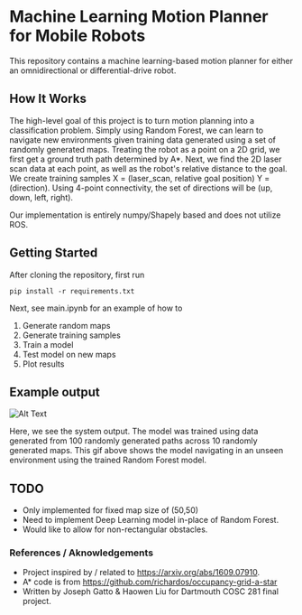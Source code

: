 # Machine Learning Motion Planner for Mobile Robots

This repository contains a machine learning-based motion planner for either an omnidirectional or differential-drive robot. 

## How It Works 

The high-level goal of this project is to turn motion planning into a classification problem. Simply using Random Forest, we can learn to navigate new environments given training data generated using a set of randomly generated maps. Treating the robot as a point on a 2D grid, we first get a ground truth path determined by A*. Next, we find the 2D laser scan data at each point, as well as the robot's relative distance to the goal. We create training samples X = (laser_scan, relative goal position) Y = (direction). Using 4-point connectivity, the set of directions will be (up, down, left, right). 

Our implementation is entirely numpy/Shapely based and does not utilize ROS. 

## Getting Started 

After cloning the repository, first run 

```
pip install -r requirements.txt
```

Next, see main.ipynb for an example of how to 

1) Generate random maps
2) Generate training samples
3) Train a model
4) Test model on new maps 
5) Plot results

## Example output

![Alt Text](https://github.com/JosephGatto/ML_Motion_Planner/blob/main/images/out.gif)

Here, we see the system output. The model was trained using data generated from 100 randomly generated paths across 10 randomly generated maps. This gif above shows the model navigating in an unseen environment using the trained Random Forest model. 

## TODO
- Only implemented for fixed map size of (50,50) 
- Need to implement Deep Learning model in-place of Random Forest. 
- Would like to allow for non-rectangular obstacles. 

### References / Aknowledgements 
- Project inspired by / related to https://arxiv.org/abs/1609.07910. 
- A* code is from https://github.com/richardos/occupancy-grid-a-star 
- Written by Joseph Gatto & Haowen Liu for Dartmouth COSC 281 final project. 

